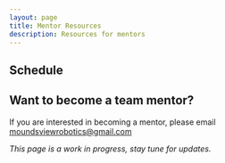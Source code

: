 ```yaml
---
layout: page
title: Mentor Resources
description: Resources for mentors
---
```


## Schedule

## Want to become a team mentor?
If you are interested in becoming a mentor, please email moundsviewrobotics@gmail.com

*This page is a work in progress, stay tune for updates.*
